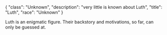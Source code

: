 {
    "class": "Unknown",
    "description": "very little is known about Luth",
    "title": "Luth",
    "race": "Unknown"
}

Luth is an enigmatic figure. Their backstory and motivations, so far, can only be guessed at.